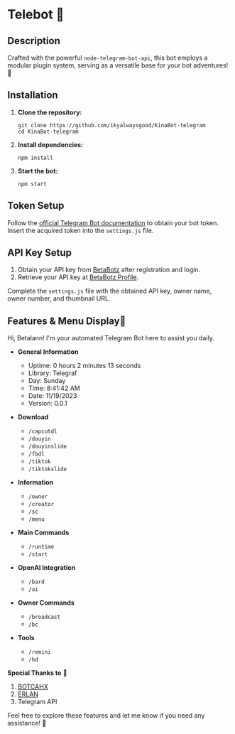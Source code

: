 # Telebot 🤖

## Description
Crafted with the powerful `node-telegram-bot-api`, this bot employs a modular plugin system, serving as a versatile base for your bot adventures! 🌟

## Installation

1. **Clone the repository:**
   ```
   git clone https://github.com/ikyalwaysgood/KinaBot-telegram
   cd KinaBot-telegram
   ```

2. **Install dependencies:**
   ```
   npm install
   ```

3. **Start the bot:**
   ```
   npm start
   ```

## Token Setup

Follow the [official Telegram Bot documentation](https://core.telegram.org/bots#botfather) to obtain your bot token. Insert the acquired token into the `settings.js` file.

## API Key Setup

1. Obtain your API key from [BetaBotz](https://api.betabotz.eu.org/users/register) after registration and login.
2. Retrieve your API key at [BetaBotz Profile](https://api.betabotz.eu.org/profile).

Complete the `settings.js` file with the obtained API key, owner name, owner number, and thumbnail URL.

## Features & Menu Display🚀 

Hi, Betalann! I'm your automated Telegram Bot here to assist you daily.

- **General Information**
  - Uptime: 0 hours 2 minutes 13 seconds
  - Library: Telegraf
  - Day: Sunday
  - Time: 8:41:42 AM
  - Date: 11/19/2023
  - Version: 0.0.1

- **Download**
  - `/capcutdl`
  - `/douyin`
  - `/douyinslide`
  - `/fbdl`
  - `/tiktok`
  - `/tiktokslide`

- **Information**
  - `/owner`
  - `/creator`
  - `/sc`
  - `/menu`

- **Main Commands**
  - `/runtime`
  - `/start`

- **OpenAI Integration**
  - `/bard`
  - `/ai`

- **Owner Commands**
  - `/broadcast`
  - `/bc`

- **Tools**
  - `/remini`
  - `/hd`

**Special Thanks to** 🙌

1. [BOTCAHX](https://github.com/BOTCAHX)
2. [ERLAN](https://github.com/ERLANRAHMAT)
3. Telegram API

Feel free to explore these features and let me know if you need any assistance! 🤖
